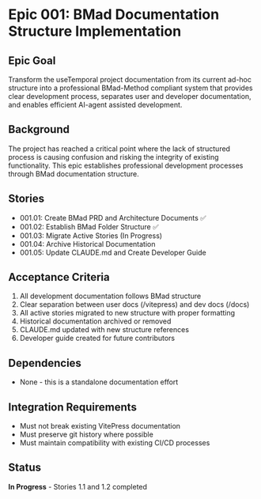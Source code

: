 # Epic 001: BMad Documentation Structure Implementation

## Epic Goal
Transform the useTemporal project documentation from its current ad-hoc structure into a professional BMad-Method compliant system that provides clear development process, separates user and developer documentation, and enables efficient AI-agent assisted development.

## Background
The project has reached a critical point where the lack of structured process is causing confusion and risking the integrity of existing functionality. This epic establishes professional development processes through BMad documentation structure.

## Stories
- 001.01: Create BMad PRD and Architecture Documents ✅
- 001.02: Establish BMad Folder Structure ✅
- 001.03: Migrate Active Stories (In Progress)
- 001.04: Archive Historical Documentation
- 001.05: Update CLAUDE.md and Create Developer Guide

## Acceptance Criteria
1. All development documentation follows BMad structure
2. Clear separation between user docs (/vitepress) and dev docs (/docs)
3. All active stories migrated to new structure with proper formatting
4. Historical documentation archived or removed
5. CLAUDE.md updated with new structure references
6. Developer guide created for future contributors

## Dependencies
- None - this is a standalone documentation effort

## Integration Requirements
- Must not break existing VitePress documentation
- Must preserve git history where possible
- Must maintain compatibility with existing CI/CD processes

## Status
**In Progress** - Stories 1.1 and 1.2 completed